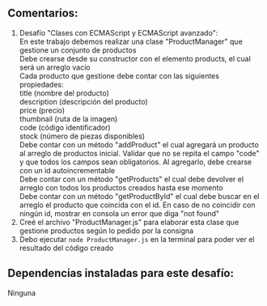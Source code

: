 ## Comentarios:

1. Desafío "Clases con ECMAScript y ECMAScript avanzado": <br>
   En este trabajo debemos realizar una clase "ProductManager" que gestione un conjunto de productos <br>
   Debe crearse desde su constructor con el elemento products, el cual será un arreglo vacío <br>
   Cada producto que gestione debe contar con las siguientes propiedades: <br>
   title (nombre del producto) <br>
   description (descripción del producto) <br>
   price (precio) <br>
   thumbnail (ruta de la imagen) <br>
   code (código identificador) <br>
   stock (número de piezas disponibles) <br>
   Debe contar con un método "addProduct" el cual agregará un producto al arreglo de productos inicial. Validar que no se repita el campo "code" y que todos los campos sean obligatorios. Al agregarlo, debe crearse con un id autoincrementable <br>
   Debe contar con un método "getProducts" el cual debe devolver el arreglo con todos los productos creados hasta ese momento <br>
   Debe contar con un método "getProductById" el cual debe buscar en el arreglo el producto que coincida con el id. En caso de no coincidir con ningún id, mostrar en consola un error que diga "not found" <br>
2. Creé el archivo "ProductManager.js" para elaborar esta clase que gestione productos según lo pedido por la consigna <br>
3. Debo ejecutar `node ProductManager.js` en la terminal para poder ver el resultado del código creado <br>



## Dependencias instaladas para este desafío:

Ninguna